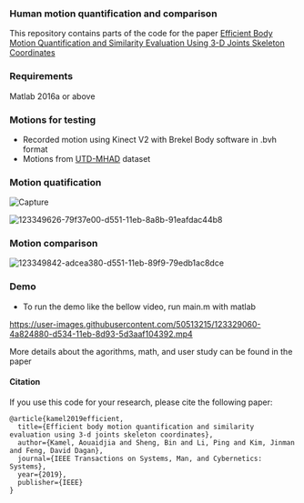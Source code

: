 ### Human motion quantification and comparison
This repository contains parts of the code for the paper [Efficient Body Motion Quantification and Similarity Evaluation Using 3-D Joints Skeleton Coordinates
](https://ieeexplore.ieee.org/abstract/document/8727745) 

### Requirements
Matlab 2016a or above
### Motions for testing
- Recorded motion using Kinect V2 with Brekel Body software in .bvh format
- Motions from [UTD-MHAD](https://personal.utdallas.edu/~kehtar/UTD-MHAD.html) dataset


### Motion quatification
![Capture](https://user-images.githubusercontent.com/50513215/124355780-de29d800-dc0a-11eb-87be-a7f6b0d90760.PNG)

![123349626-79f37e00-d551-11eb-8a8b-91eafdac44b8](https://user-images.githubusercontent.com/50513215/123350767-955f8880-d553-11eb-804d-3350ae9711eb.png)



### Motion comparison
![123349842-adcea380-d551-11eb-89f9-79edb1ac8dce](https://user-images.githubusercontent.com/50513215/123350780-9a243c80-d553-11eb-9a7c-f2f42ff19d15.png)


### Demo
- To run the demo like the bellow video, run main.m with matlab

https://user-images.githubusercontent.com/50513215/123329060-4a824880-d534-11eb-8d93-5d3aaf104392.mp4

More details about the agorithms, math, and user study can be found in the paper 

#### Citation
If you use this code for your research, please cite the following paper:
```
@article{kamel2019efficient,
  title={Efficient body motion quantification and similarity evaluation using 3-d joints skeleton coordinates},
  author={Kamel, Aouaidjia and Sheng, Bin and Li, Ping and Kim, Jinman and Feng, David Dagan},
  journal={IEEE Transactions on Systems, Man, and Cybernetics: Systems},
  year={2019},
  publisher={IEEE}
}

